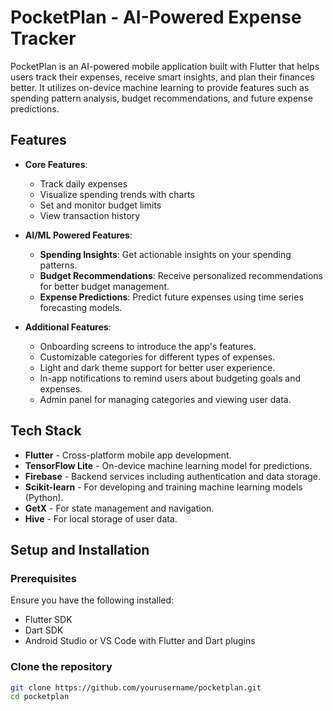 # PocketPlan - AI-Powered Expense Tracker

PocketPlan is an AI-powered mobile application built with Flutter that helps users track their expenses, receive smart insights, and plan their finances better. It utilizes on-device machine learning to provide features such as spending pattern analysis, budget recommendations, and future expense predictions.

## Features
- **Core Features**:
  - Track daily expenses
  - Visualize spending trends with charts
  - Set and monitor budget limits
  - View transaction history
  
- **AI/ML Powered Features**:
  - **Spending Insights**: Get actionable insights on your spending patterns.
  - **Budget Recommendations**: Receive personalized recommendations for better budget management.
  - **Expense Predictions**: Predict future expenses using time series forecasting models.

- **Additional Features**:
  - Onboarding screens to introduce the app's features.
  - Customizable categories for different types of expenses.
  - Light and dark theme support for better user experience.
  - In-app notifications to remind users about budgeting goals and expenses.
  - Admin panel for managing categories and viewing user data.

## Tech Stack
- **Flutter** - Cross-platform mobile app development.
- **TensorFlow Lite** - On-device machine learning model for predictions.
- **Firebase** - Backend services including authentication and data storage.
- **Scikit-learn** - For developing and training machine learning models (Python).
- **GetX** - For state management and navigation.
- **Hive** - For local storage of user data.

## Setup and Installation

### Prerequisites
Ensure you have the following installed:
- Flutter SDK
- Dart SDK
- Android Studio or VS Code with Flutter and Dart plugins

### Clone the repository
```bash
git clone https://github.com/yourusername/pocketplan.git
cd pocketplan
```